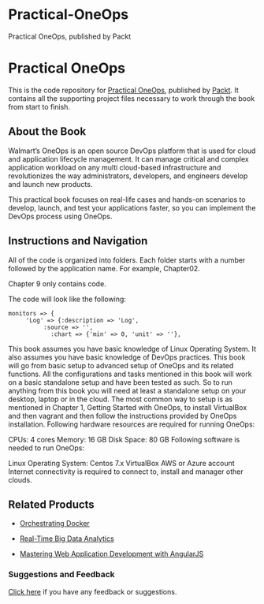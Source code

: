 # Practical-OneOps
Practical OneOps, published by Packt
# Practical OneOps
This is the code repository for [Practical OneOps](https://www.packtpub.com/networking-and-servers/practical-oneops?utm_source=github&utm_medium=repository&utm_campaign=9781786461995), published by [Packt](https://www.packtpub.com/?utm_source=github). It contains all the supporting project files necessary to work through the book from start to finish.
## About the Book
Walmart’s OneOps is an open source DevOps platform that is used for cloud and application lifecycle management. It can manage critical and complex application workload on any multi cloud-based infrastructure and revolutionizes the way administrators, developers, and engineers develop and launch new products.

This practical book focuses on real-life cases and hands-on scenarios to develop, launch, and test your applications faster, so you can implement the DevOps process using OneOps.


## Instructions and Navigation
All of the code is organized into folders. Each folder starts with a number followed by the application name. For example, Chapter02.

Chapter 9 only contains code.

The code will look like the following:
```
monitors => {  
     'Log' => {:description => 'Log',
          :source => '',
            :chart => {'min' => 0, 'unit' => ''},
```

This book assumes you have basic knowledge of Linux Operating System. It also assumes you have basic knowledge of DevOps practices. This book will go from basic setup to advanced setup of OneOps and its related functions. All the configurations and tasks mentioned in this book will work on a basic standalone setup and have been tested as such. So to run anything from this book you will need at least a standalone setup on your desktop, laptop or in the cloud. The most common way to setup is as mentioned in Chapter 1, Getting Started with OneOps, to install VirtualBox and then vagrant and then follow the instructions provided by OneOps installation. Following hardware resources are required for running OneOps:

CPUs: 4 cores
Memory: 16 GB
Disk Space: 80 GB
Following software is needed to run OneOps:

Linux Operating System: Centos 7.x
VirtualBox
AWS or Azure account
Internet connectivity is required to connect to, install and manager other clouds.

## Related Products
* [Orchestrating Docker](https://www.packtpub.com/virtualization-and-cloud/orchestrating-docker?utm_source=github&utm_medium=repository&utm_campaign=9781783984787)

* [Real-Time Big Data Analytics](https://www.packtpub.com/big-data-and-business-intelligence/real-time-big-data-analytics?utm_source=github&utm_medium=repository&utm_campaign=9781784391409 )

* [Mastering Web Application Development with AngularJS](https://www.packtpub.com/web-development/mastering-web-application-development-angularjs?utm_source=github&utm_medium=repository&utm_campaign=9781782161820)

### Suggestions and Feedback
[Click here](https://docs.google.com/forms/d/e/1FAIpQLSe5qwunkGf6PUvzPirPDtuy1Du5Rlzew23UBp2S-P3wB-GcwQ/viewform) if you have any feedback or suggestions.

